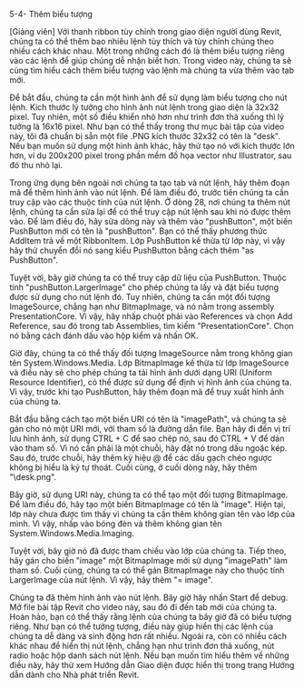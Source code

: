 5-4- Thêm biểu tượng

[Giảng viên] Với thanh ribbon tùy chỉnh trong giao diện người dùng Revit, chúng ta có thể thêm bao nhiêu lệnh tùy thích và tùy chỉnh chúng theo nhiều cách khác nhau. Một trong những cách đó là thêm biểu tượng riêng vào các lệnh để giúp chúng dễ nhận biết hơn. Trong video này, chúng ta sẽ cùng tìm hiểu cách thêm biểu tượng vào lệnh mà chúng ta vừa thêm vào tab mới.

Để bắt đầu, chúng ta cần một hình ảnh để sử dụng làm biểu tượng cho nút lệnh. Kích thước lý tưởng cho hình ảnh nút lệnh trong giao diện là 32x32 pixel. Tuy nhiên, một số điều khiển nhỏ hơn như trình đơn thả xuống thì lý tưởng là 16x16 pixel. Như bạn có thể thấy trong thư mục bài tập của video này, tôi đã chuẩn bị sẵn một file .PNG kích thước 32x32 có tên là "desk". Nếu bạn muốn sử dụng một hình ảnh khác, hãy thử tạo nó với kích thước lớn hơn, ví dụ 200x200 pixel trong phần mềm đồ họa vector như Illustrator, sau đó thu nhỏ lại.

Trong ứng dụng bên ngoài nơi chúng ta tạo tab và nút lệnh, hãy thêm đoạn mã để thêm hình ảnh vào nút lệnh. Để làm điều đó, trước tiên chúng ta cần truy cập vào các thuộc tính của nút lệnh. Ở dòng 28, nơi chúng ta thêm nút lệnh, chúng ta cần sửa lại để có thể truy cập nút lệnh sau khi nó được thêm vào. Để làm điều đó, hãy sửa dòng này và thêm vào "pushButton", một biến PushButton mới có tên là "pushButton". Bạn có thể thấy phương thức AddItem trả về một RibbonItem. Lớp PushButton kế thừa từ lớp này, vì vậy hãy thử chuyển đổi nó sang kiểu PushButton bằng cách thêm "as PushButton".

Tuyệt vời, bây giờ chúng ta có thể truy cập dữ liệu của PushButton. Thuộc tính "pushButton.LargerImage" cho phép chúng ta lấy và đặt biểu tượng được sử dụng cho nút lệnh đó. Tuy nhiên, chúng ta cần một đối tượng ImageSource, chẳng hạn như BitmapImage, và nó nằm trong assembly PresentationCore. Vì vậy, hãy nhấp chuột phải vào References và chọn Add Reference, sau đó trong tab Assemblies, tìm kiếm "PresentationCore". Chọn nó bằng cách đánh dấu vào hộp kiểm và nhấn OK.

Giờ đây, chúng ta có thể thấy đối tượng ImageSource nằm trong không gian tên System.Windows.Media. Lớp BitmapImage kế thừa từ lớp ImageSource và điều này sẽ cho phép chúng ta tải hình ảnh dưới dạng URI (Uniform Resource Identifier), có thể được sử dụng để định vị hình ảnh của chúng ta. Vì vậy, trước khi tạo PushButton, hãy thêm đoạn mã để truy xuất hình ảnh của chúng ta.

Bắt đầu bằng cách tạo một biến URI có tên là "imagePath", và chúng ta sẽ gán cho nó một URI mới, với tham số là đường dẫn file. Bạn hãy đi đến vị trí lưu hình ảnh, sử dụng CTRL + C để sao chép nó, sau đó CTRL + V để dán vào tham số. Vì nó cần phải là một chuỗi, hãy đặt nó trong dấu ngoặc kép. Sau đó, trước chuỗi, hãy thêm ký hiệu @ để các dấu gạch chéo ngược không bị hiểu là ký tự thoát. Cuối cùng, ở cuối dòng này, hãy thêm "\desk.png".

Bây giờ, sử dụng URI này, chúng ta có thể tạo một đối tượng BitmapImage. Để làm điều đó, hãy tạo một biến BitmapImage có tên là "image". Hiện tại, lớp này chưa được tìm thấy vì chúng ta cần thêm không gian tên vào lớp của mình. Vì vậy, nhấp vào bóng đèn và thêm không gian tên System.Windows.Media.Imaging.

Tuyệt vời, bây giờ nó đã được tham chiếu vào lớp của chúng ta. Tiếp theo, hãy gán cho biến "image" một BitmapImage mới sử dụng "imagePath" làm tham số. Cuối cùng, chúng ta có thể gán BitmapImage này cho thuộc tính LargerImage của nút lệnh. Vì vậy, hãy thêm "= image".

Chúng ta đã thêm hình ảnh vào nút lệnh. Bây giờ hãy nhấn Start để debug. Mở file bài tập Revit cho video này, sau đó đi đến tab mới của chúng ta. Hoàn hảo, bạn có thể thấy rằng lệnh của chúng ta bây giờ đã có biểu tượng riêng. Như bạn có thể tưởng tượng, điều này giúp hiển thị các lệnh của chúng ta dễ dàng và sinh động hơn rất nhiều. Ngoài ra, còn có nhiều cách khác nhau để hiển thị nút lệnh, chẳng hạn như trình đơn thả xuống, nút radio hoặc hộp danh sách nút lệnh. Nếu bạn muốn tìm hiểu thêm về những điều này, hãy thử xem Hướng dẫn Giao diện được hiển thị trong trang Hướng dẫn dành cho Nhà phát triển Revit.